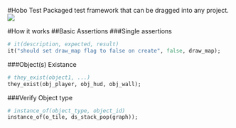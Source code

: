 #Hobo Test
Packaged test framework that can be dragged into any project.
![](http://i.imgur.com/GJXpsJI.gif)

#How it works
##Basic Assertions
###Single assertions
```ruby
# it(description, expected, result)
it("should set draw_map flag to false on create", false, draw_map);
```
###Object(s) Existance

```ruby
# they_exist(object1, ...)
they_exist(obj_player, obj_hud, obj_wall);
```
###Verify Object type
```ruby
# instance_of(object_type, object_id)
instance_of(o_tile, ds_stack_pop(graph));
```
